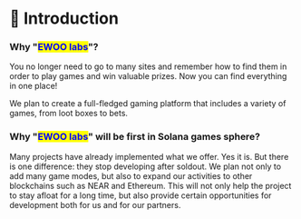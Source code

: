 # 🌟 Introduction

### Why "<mark style="color:blue;">EWOO labs</mark>"?

You no longer need to go to many sites and remember how to find them in order to play games and win valuable prizes. Now you can find everything in one place!&#x20;

We plan to create a full-fledged gaming platform that includes a variety of games, from loot boxes to bets.

### Why "<mark style="color:blue;">EWOO labs</mark>" will be first in Solana games sphere?

Many projects have already implemented what we offer. Yes it is. But there is one difference: they stop developing after soldout. We plan not only to add many game modes, but also to expand our activities to other blockchains such as NEAR and Ethereum. This will not only help the project to stay afloat for a long time, but also provide certain opportunities for development both for us and for our partners.
